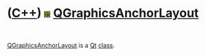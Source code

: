 
 

 

 

 

 

([C++](Cpp.md)) ![Qt](PicQt.png) [QGraphicsAnchorLayout](CppQGraphicsAnchorLayout.md)
=======================================================================================

 

[QGraphicsAnchorLayout](CppQGraphicsAnchorLayout.md) is a
[Qt](CppQt.md) [class](CppClass.md).

 

 

 

 

 

 

